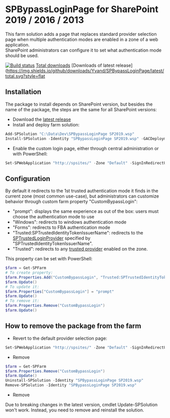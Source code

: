 # SPBypassLoginPage for SharePoint 2019 / 2016 / 2013

This farm solution adds a page that replaces standard provider selection page when multiple authentication modes are enabled in a zone of a web application.  
SharePoint administrators can configure it to set what authentication mode should be used.

[![Build status](https://dev.azure.com/Yvand/SPBypassLoginPage/_apis/build/status/SPBypassLoginPage-CI)](https://dev.azure.com/Yvand/SPBypassLoginPage/_build/latest?definitionId=4)
[Total downloads](https://img.shields.io/github/downloads/Yvand/SPBypassLoginPage/total.svg?style=flat)
[Downloads of latest release](https://img.shields.io/github/downloads/Yvand/SPBypassLoginPage/latest/total.svg?style=flat

## Installation

The package to install depends on SharePoint version, but besides the name of the package, the steps are the same for all SharePoint versions:

* Download the [latest release](https://github.com/Yvand/SPBypassLoginPage/releases/latest)
* Install and deploy farm solution:

```powershell
Add-SPSolution "C:\Data\Dev\SPBypassLoginPage SP2019.wsp"
Install-SPSolution -Identity "SPBypassLoginPage SP2019.wsp" -GACDeployment
```

* Enable the custom login page, either through central administration or with PowerShell:

```powershell
Set-SPWebApplication "http://spsites/" -Zone "Default" -SignInRedirectUrl "/_login/Bypass/BypassLogin.aspx"
```

## Configuration

By default it redirects to the 1st trusted authentication mode it finds in the current zone (most common use-case), but administrators can customize behavior through custom farm property "CustomBypassLogin":

* "prompt": displays the same experience as out of the box: users must choose the authentication mode to use
* "Windows": redirects to windows authentication mode
* "Forms": redirects to FBA authentication mode
* "Trusted:SPTrustedIdentityTokenIssuerName": redirects to the [SPTrustedLoginProvider](https://technet.microsoft.com/en-us/library/ff607829.aspx) specified by "SPTrustedIdentityTokenIssuerName".
* "Trusted": redirects to any [trusted provider](https://technet.microsoft.com/en-us/library/ff607829.aspx) enabled on the zone.

This property can be set with PowerShell:

```powershell
$farm = Get-SPFarm
# To create property:
$farm.Properties.Add("CustomBypassLogin", "Trusted:SPTrustedIdentityTokenIssuerName")
$farm.Update()
# To update it:
$farm.Properties["CustomBypassLogin"] = "prompt"
$farm.Update()
# To remove it:
$farm.Properties.Remove("CustomBypassLogin")
$farm.Update()
```

## How to remove the package from the farm

* Revert to the default provider selection page:

```powershell
Set-SPWebApplication "http://spsites/" -Zone "Default" -SignInRedirectUrl ""
```

* Remove

```powershell
$farm = Get-SPFarm
$farm.Properties.Remove("CustomBypassLogin")
$farm.Update()
Uninstall-SPSolution -Identity "SPBypassLoginPage SP2019.wsp"
Remove-SPSolution -Identity "SPBypassLoginPage SP2019.wsp"
```

* Remove

Due to breaking changes in the latest version, cmdlet Update-SPSolution won't work. Instead, you need to remove and reinstall the solution.
